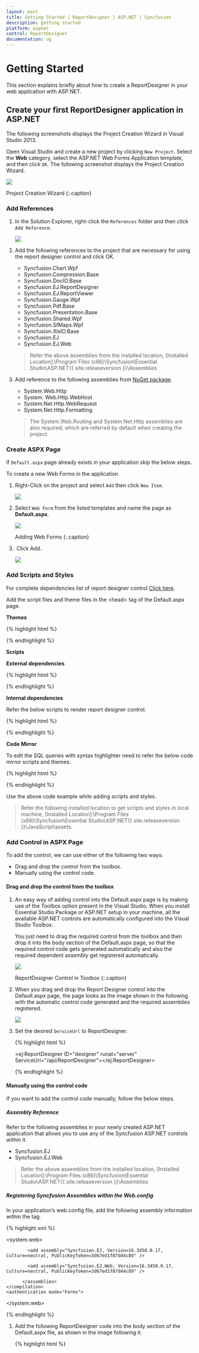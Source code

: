 ```yaml
---
layout: post
title: Getting Started | ReportDesigner | ASP.NET | Syncfusion
description: getting started
platform: aspnet
control: ReportDesigner
documentation: ug
---
```


# Getting Started

This section explains briefly about how to create a ReportDesigner in your web application with ASP.NET.

## Create your first ReportDesigner application in ASP.NET

The following screenshots displays the Project Creation Wizard in Visual Studio 2013.

Open Visual Studio and create a new project by clicking `New Project`. Select the **Web** category, select the ASP.NET Web Forms Application template, and then click `OK`. The following screenshot displays the Project Creation Wizard.

![](Getting-Started_images/Getting-Started_img1.png) 

Project Creation Wizard
{:.caption}

### Add References

1. In the Solution Explorer, right-click the `References` folder and then click `Add Reference`.

    ![](Getting-Started_images/Getting-Started_img4.png) 

2. Add the following references to the project that are necessary for using the report designer control and click OK.

   * Syncfusion.Chart.Wpf
   * Syncfusion.Compression.Base
   * Syncfusion.DocIO.Base
   * Syncfusion.EJ.ReportDesigner
   * Syncfusion.EJ.ReportViewer
   * Syncfusion.Gauge.Wpf
   * Syncfusion.Pdf.Base
   * Syncfusion.Presentation.Base
   * Syncfusion.Shared.Wpf
   * Syncfusion.SfMaps.Wpf
   * Syncfusion.XlsIO.Base
   * Syncfusion.EJ
   * Syncfusion.EJ.Web

    > Refer the above assemblies from the installed location, [Installed Location]:\Program Files (x86)\Syncfusion\Essential Studio\ASP.NET\{{ site.releaseversion }}\Assemblies

3.  Add reference to the following assemblies from [NuGet package](https://help.syncfusion.com/extension/syncfusion-nuget-packages/web-nuget-packages-details "Web NuGet Package Details").

    * System.Web.Http
    * System. Web.Http.WebHost
    * System.Net.Http.WebRequest
    * System.Net.Http.Formatting

    > The System.Web.Routing and System.Net.Http assemblies are also required, which are referred by default when creating the project.

### Create ASPX Page

If `Default.aspx` page already exists in your application skip the below steps.

To create a new Web Forms in the application

1. Right-Click on the project and select `Add` then click `New Item`. 

    ![](Getting-Started_images/Getting-Started_img2.png)

2. Select `Web Form` from the listed templates and name the page as **Default.aspx**.

   ![](Getting-Started_images/Getting-Started_img3.png) 
   
   Adding Web Forms
   {:.caption}
   
3.  Click Add.

    ![](Getting-Started_images/Getting-Started_img14.png)

### Add Scripts and Styles

For complete dependencies list of report designer control [Click here](/aspnet/ReportDesigner/Dependencies).

Add the script files and theme files in the &lt;head&gt; tag of the Default.aspx page.

**Themes**

{% highlight html %}

<link href="http://cdn.syncfusion.com/{{ site.releaseversion }}/js/web/flat-azure/ej.web.all.min.css" rel="stylesheet" />
<link href="http://cdn.syncfusion.com/{{ site.releaseversion }}/js/web/flat-azure/ej.reportdesigner.min.css" rel="stylesheet" />

{% endhighlight %} 

**Scripts**

**External dependencies**

{% highlight html %}

<script src="http://code.jquery.com/jquery-1.10.2.min.js" type="text/javascript"></script>
<script src="http://cdnjs.cloudflare.com/ajax/libs/jquery-easing/1.3/jquery.easing.min.js" type="text/javascript"></script>
<script src="https://cdnjs.cloudflare.com/ajax/libs/jsrender/0.9.90/jsrender.min.js" type="text/javascript"></script>

{% endhighlight %} 

**Internal dependencies**

Refer the below scripts to render report designer control.

{% highlight html %}

<script src="http://cdn.syncfusion.com/{{ site.releaseversion }}/js/web/ej.web.all.min.js" type="text/javascript"></script>
<script src="http://cdn.syncfusion.com/{{ site.releaseversion }}/js/common/ej.webform.min.js" type="text/javascript"></script>
<script src="http://cdn.syncfusion.com/{{ site.releaseversion }}/js/web/ej.reportdesigner.min.js" type="text/javascript"></script>
 
{% endhighlight %} 

**Code Mirror**

To edit the SQL queries with syntax highlighter need to refer the below code mirror scripts and themes.

{% highlight html %}

<link href="https://cdnjs.cloudflare.com/ajax/libs/codemirror/5.37.0/codemirror.min.css" rel="stylesheet" />
<link href="https://cdnjs.cloudflare.com/ajax/libs/codemirror/5.37.0/addon/hint/show-hint.min.css" rel="stylesheet" />

<script src="https://cdnjs.cloudflare.com/ajax/libs/codemirror/5.37.0/codemirror.min.js" type="text/javascript"></script>
<script src="https://cdnjs.cloudflare.com/ajax/libs/codemirror/5.37.0/addon/hint/show-hint.min.js" type="text/javascript"></script>
<script src="https://cdnjs.cloudflare.com/ajax/libs/codemirror/5.37.0/addon/hint/sql-hint.min.js" type="text/javascript"></script>
<script src="https://cdnjs.cloudflare.com/ajax/libs/codemirror/5.37.0/mode/sql/sql.min.js" type="text/javascript"></script>

{% endhighlight %} 

Use the above code example while adding scripts and styles.

> Refer the following installed location to get scripts and styles in local machine, [Installed Location]:\Program Files (x86)\Syncfusion\Essential Studio\ASP.NET\{{ site.releaseversion }}\JavaScript\assets.

### Add Control in ASPX Page

To add the control, we can use either of the following two ways:

*	Drag and drop the control from the toolbox. <BR>
*	Manually using the control code. <BR>

#### Drag and drop the control from the toolbox

1.	An easy way of adding control into the Default.aspx page is by making use of the Toolbox option present in the Visual Studio. When you install Essential Studio Package or ASP.NET setup in your machine, all the available ASP.NET controls are automatically configured into the Visual Studio Toolbox.

    You just need to drag the required control from the toolbox and then drop it into the body section of the Default.aspx page, so that the required control code gets generated automatically and also the required dependent assembly get registered automatically.

    ![](Getting-Started_images/Getting-Started_img5.png) 
   
    ReportDesigner Control in Toolbox
    {:.caption} 

2.	When you drag and drop the Report Designer control into the Default.aspx page, the page looks as the image shown in the following with the automatic control code generated and the required assemblies registered.

    ![](Getting-Started_images/Getting-Started_img10.png)

3. Set the desired `ServiceUrl` to ReportDesigner.

    {% highlight html %}

    <ej:ReportDesigner ID="designer" runat="server" ServiceUrl="/api/ReportDesigner"></ej:ReportDesigner>

    {% endhighlight %}
    
#### Manually using the control code

If you want to add the control code manually, follow the below steps.

##### Assembly Reference

Refer to the following assemblies in your newly created ASP.NET application that allows you to use any of the Syncfusion ASP.NET controls within it.

* Syncfusion.EJ
* Syncfusion.EJ.Web

> Refer the above assemblies from the installed location, [Installed Location]:\Program Files (x86)\Syncfusion\Essential Studio\ASP.NET\{{ site.releaseversion }}\Assemblies

##### Registering Syncfusion Assemblies within the Web.config

In your application’s web.config file, add the following assembly information within the <assemblies> tag.

{% highlight xml %}

<system.web>
    <compilation debug="true" targetFramework="4.5">
          <assemblies>

            <add assembly="Syncfusion.EJ, Version=16.3450.0.17, Culture=neutral, PublicKeyToken=3d67ed1f87d44c89" />

            <add assembly="Syncfusion.EJ.Web, Version=16.3450.0.17, Culture=neutral, PublicKeyToken=3d67ed1f87d44c89" />

          </assemblies>
    </compilation>
    <authentication mode="Forms">
</system.web>

{% endhighlight %}

1.	Add the following ReportDesigner code into the body section of the Default.aspx file, as shown in the image following it.

    {% highlight html %}
    
    <form id="form1" runat="server">
        <div style="height: 650px;width: 950px;">
            <ej:ReportDesigner ID="designer" runat="server"></ej:ReportDesigner>
        </div>
    </form>   
    {% endhighlight %}

2.	Also register the required assemblies within the Default.aspx page at the top where you are using the control as shown in the following.

    ![](Getting-Started_images/Getting-Started_img11.png)

3. Set the desired `ServiceUrl` to ReportDesigner.
   
   {% highlight html %} 

   <form id="form1" runat="server">
       <div style="height: 650px;width: 950px;">
           <ej:ReportDesigner runat="server" ID="designer" ServiceUrl="/api/ReportDesigner">
           </ej:ReportDesigner>
       </div>
   </form>   
   
   {% endhighlight %}
   
### Add WebAPI controller for ReportDesigner

The ASP.NET ReportDesigner uses WebApi services to process the report file and process the request from control.

**Add Controller**

1. Right-Click on the project and select `Add` then click `New Item`. 

    ![](Getting-Started_images/Getting-Started_img2.png)

2. Select `Web API Controller Class` from the listed templates and name the controller as **ReportDesignerController.cs**. 

    ![](Getting-Started_images/Getting-Started_img7.png)

3. Click Add.

    ![](Getting-Started_images/Getting-Started_img12.png)


#### Inherit IReportDesignerController
 
The ApiController should inherit the `IReportDesignerController` and to process the report file. The interface `IReportDesignerController` contains the required actions and helper methods declaration to process the report. The `ReportDesignerHelper` and `ReportHelper` class contains helper methods that helps to process Post/Get request from control and return the response to control.

Please add the following code example in `ReportDesignerController.cs`.

{% highlight C# %}

using System;
using System.Collections.Generic;
using System.Linq;
using System.Net;
using System.Net.Http;
using System.Web.Http;
using System.IO;
using System.Web;
using Syncfusion.EJ.ReportViewer;
using Syncfusion.Reports.EJ;
using Syncfusion.EJ.ReportDesigner;

namespace ReportDesignerSample
{
    public class ReportDesignerController : ApiController, Syncfusion.EJ.ReportDesigner.IReportDesignerController
    {
        public string GetFilePath(string fileName)
        {
            string targetFolder = HttpContext.Current.Server.MapPath("~/");
            targetFolder += "Cache";

            if (!Directory.Exists(targetFolder))
            {
                Directory.CreateDirectory(targetFolder);
            }

            if (!Directory.Exists(targetFolder + "\\" + ReportDesignerHelper.EJReportDesignerToken))
            {
                Directory.CreateDirectory(targetFolder + "\\" + ReportDesignerHelper.EJReportDesignerToken);
            }

            var folderPath = HttpContext.Current.Server.MapPath("~/") + "Cache\\" + ReportDesignerHelper.EJReportDesignerToken + "\\";
            return folderPath + fileName;
        }

        public object GetImage(string key, string image)
        {
            return ReportDesignerHelper.GetImage(key, image, this);
        }

        public object PostDesignerAction(Dictionary<string, object> jsonResult)
        {
            return ReportDesignerHelper.ProcessDesigner(jsonResult, this, null);
        }

        public bool UploadFile(System.Web.HttpPostedFile httpPostedFile)
        {
            string targetFolder = HttpContext.Current.Server.MapPath("~/");
            string fileName = !string.IsNullOrEmpty(ReportDesignerHelper.SaveFileName) ? ReportDesignerHelper.SaveFileName : Path.GetFileName(httpPostedFile.FileName);
            targetFolder += "Cache";

            if (!Directory.Exists(targetFolder))
            {
                Directory.CreateDirectory(targetFolder);
            }

            if (!Directory.Exists(targetFolder + "\\" + ReportDesignerHelper.EJReportDesignerToken))
            {
                Directory.CreateDirectory(targetFolder + "\\" + ReportDesignerHelper.EJReportDesignerToken);
            }

            httpPostedFile.SaveAs(targetFolder + "\\" + ReportDesignerHelper.EJReportDesignerToken + "\\" + fileName);
            return true;
        }

        public void UploadReportAction()
        {
            ReportDesignerHelper.ProcessDesigner(null, this, HttpContext.Current.Request.Files[0]);
        }

        public object GetResource(string key, string resourcetype, bool isPrint)
        {
            return ReportHelper.GetResource(key, resourcetype, isPrint);
        }

        public void OnInitReportOptions(ReportViewerOptions reportOption)
        {
            //You can update report options here
        }

        public void OnReportLoaded(ReportViewerOptions reportOption)
        {
            //You can update report options here
        }

        public object PostReportAction(Dictionary<string, object> jsonResult)
        {
            return ReportHelper.ProcessReport(jsonResult, this as IReportController);
        }

        public FileModel GetFile(string filename, bool isOverride)
        {
            throw new NotImplementedException();
        }

        public List<FileModel> GetFiles(FileType fileType)
        {
            throw new NotImplementedException();
        }
    }
}

{% endhighlight %}

### WebAPI Routing

If `Global Application Class` file already exists in your application skip the below **Add Global Application Class** section.

#### Add Global Application Class

1. Right-Click on the project and select `Add` then click `New Item`. 

    ![](Getting-Started_images/Getting-Started_img2.png) 

2. Select `Global Application Class` from the listed templates and name it as `Global.asax`.

    ![](Getting-Started_images/Getting-Started_img8.png)

3. Click Add.

    ![](Getting-Started_images/Getting-Started_img13.png)
 
#### Route WebAPI

Open the `Global Application Class` file in the application and modify the WebAPI routing in Application_Start event as follows.

{% highlight C# %}

using System;
using System.Collections.Generic;
using System.Linq;
using System.Web;
using System.Web.Security;
using System.Web.SessionState;
using System.Web.Http;

namespace ReportDesignerSample
{
    public class Global : System.Web.HttpApplication
    {
        protected void Application_Start(object sender, EventArgs e)
        {
            System.Web.Http.GlobalConfiguration.Configuration.Routes.MapHttpRoute(
            name: "DefaultApi",
            routeTemplate: "api/{controller}/{action}/{id}",
            defaults: new { id = RouteParameter.Optional });
            AppDomain.CurrentDomain.SetData("SQLServerCompactEditionUnderWebHosting", true);
        }
    }
}

{% endhighlight %}

### Run the Application

Run the sample application and you can see the ReportDesigner on the page as displayed in the following screenshot.

![](Getting-Started_images/Getting-Started_img9.png)  

